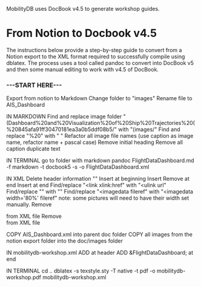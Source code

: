 MobilityDB uses DocBook v4.5 to generate workshop guides.

# From Notion to Docbook v4.5

The instructions below provide a step-by-step guide to convert from a Notion export to the XML format required to successfully compile using dblatex. The process uses a tool called pandoc to convert into DocBook v5 and then some manual editing to work with v4.5 of DocBook.

### ---START HERE---

Export from notion to Markdown
Change folder to "images"
Rename file to AIS_Dashboard

IN MARKDOWN
Find and replace image folder
    "(Dashboard%20and%20Visualization%20of%20Ship%20Trajectories%20(%20845afa91ff30470181ea3a0b5ddf08b5/"
    with "(images/"
Find and replace "%20"
    with " "
Refactor all image file names (use caption as image name, refactor name + pascal case)
Remove initial heading
Remove all caption duplicate text

IN TERMINAL
go to folder with markdown
pandoc FlightDataDashboard.md -f markdown -t docbook5 -s -o FlightDataDashboard.xml

IN XML
Delete header information "<!DOCTYPE ... </info>"
Insert <chapter id ="AIS_Dashboard"> at beginning
Insert <title>Dashboard and Visualization of Ship Trajectories (AIS)</title>
Remove </article> at end
Insert </chapter> at end
Find/replace "<link xlink:href"
    with "<ulink url"
Find/replace "</link>"
    with "</ulink>"
Find/replace "<imagedata fileref"
    with "<imagedata width='80%' fileref"
    note: some pictures will need to have their width set manually.
Remove <section xml:id=...> from XML file
Remove </section> from XML file

COPY AIS_Dashboard.xml into parent doc folder
COPY all images from the notion export folder into the doc/images folder

IN mobilitydb-workshop.xml
ADD <!ENTITY GPX SYSTEM "[filename].xml"> at header
ADD &FlightDataDashboard; at end

IN TERMINAL
cd ..
dblatex -s texstyle.sty -T native -t pdf -o mobilitydb-workshop.pdf mobilitydb-workshop.xml